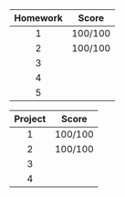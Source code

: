| Homework | Score   |
| :---: | :---: |
| 1  |100/100|
| 2  |100/100|
| 3  |    |
| 4  |    |
| 5  |    |

| Project   | Score   |
| :---: | :---: |
| 1  |100/100|
| 2  |100/100|
| 3  |    |
| 4  |    |
